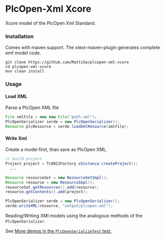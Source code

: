 # PlcOpen-Xml Xcore
Xcore model of the PlcOpen Xml Standard.

### Installation
Comes with maven support. The xtext-maven-plugin generates complete emf model code.
```
git clone https://github.com/MattsSe/plcopen-xml-xcore
cd plcopen-xml-xcore
mvn clean install
```

### Usage

#### Load XML
Parse a PlcOpen XML file
```java
File xmlFile = new new File("path.xml");
PlcOpenSerializer serde = new PlcOpenSerializer();
Resource plcResource = serde.loadXmlResource(xmlFile);

```

#### Write Xml
Create a model first, than save as PlcOpen XML.
```java
// build project
Project project = Tc6021Factory.eInstance.createProject();
  ...

Resource resourceSet = new ResourceSetImpl();
Resource resource = new ResourceImpl();
resourceSet.getResources().add(resource);
resource.getContents().add(project);

PlcOpenSerializer serde = new PlcOpenSerializer();
serde.writeXML(resource, "output/plcopen.xml");

```

Reading/Writing XMI models using the analogous methods of the `PlcOpenSerializer`.

See [More demos in the `PlcOpenSerializeTest` test.](src/test/java/org/plcopen/xcore/serde/PlcOpenSerializeTest.java)
